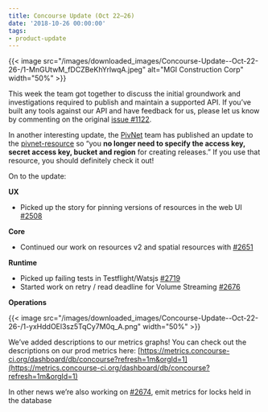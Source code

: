 ```yaml
---
title: Concourse Update (Oct 22–26)
date: '2018-10-26 00:00:00'
tags:
- product-update
---
```


{{< image src="/images/downloaded_images/Concourse-Update--Oct-22-26-/1-MnGUtwM_fDCZBeKhYrlwqA.jpeg" alt="MGI Construction Corp" width="50%" >}}

This week the team got together to discuss the initial groundwork and investigations required to publish and maintain a supported API. If you’ve built any tools against our API and have feedback for us, please let us know by commenting on the original [issue #1122](https://github.com/concourse/concourse/issues/1122).

In another interesting update, the [PivNet](https://network.pivotal.io/) team has published an update to the [pivnet-resource](https://github.com/pivotal-cf/pivnet-resource) so “you **no longer need to specify the access key, secret access key, bucket and region** for creating releases.” If you use that resource, you should definitely check it out!

On to the update:

**UX**

- Picked up the story for pinning versions of resources in the web UI [#2508](https://github.com/concourse/concourse/issues/2508)

**Core**

- Continued our work on resources v2 and spatial resources with [#2651](https://github.com/concourse/concourse/issues/2651)

**Runtime**

- Picked up failing tests in Testflight/Watsjs [#2719](https://github.com/concourse/concourse/issues/2719)
- Started work on retry / read deadline for Volume Streaming [#2676](https://github.com/concourse/concourse/issues/2676)

**Operations**

{{< image src="/images/downloaded_images/Concourse-Update--Oct-22-26-/1-yxHddOEl3sz5TqCy7M0q_A.png" width="50%" >}}

We’ve added descriptions to our metrics graphs! You can check out the descriptions on our prod metrics here: [https://metrics.concourse-ci.org/dashboard/db/concourse?refresh=1m&orgId=1](https://metrics.concourse-ci.org/dashboard/db/concourse?refresh=1m&orgId=1)

In other news we’re also working on [#2674](https://github.com/concourse/concourse/issues/2674), emit metrics for locks held in the database
